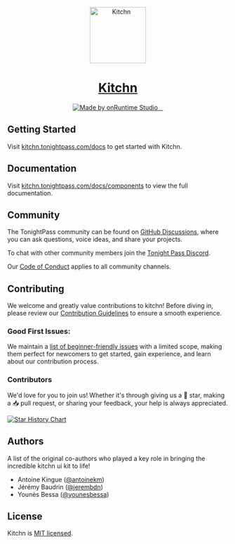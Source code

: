 <p align="center">
  <a href="https://kitchn.tonightpass.com">
    <img src="https://kitchn.tonightpass.com/favicon.svg" alt="Kitchn" height="128" />
    <h1 align="center">Kitchn</h1>
  </a>
</p>

<p align="center">
  <a aria-label="onRuntime Studio" href="https://onruntime.com">
    <img src="https://img.shields.io/badge/MADE%20BY%20ONRUNTIME-000.svg?style=for-the-badge&labelColor=000" alt="Made by onRuntime Studio">
  </a>
  <a aria-label="NPM version" href="https://npmjs.com/package/kitchn">
    <img alt="" src="https://img.shields.io/npm/v/kitchn.svg?style=for-the-badge&labelColor=000000">
  </a>
  <a aria-label="License" href="https://github.com/tonightpass/kitchn/blob/master/LICENSE">
    <img alt="" src="https://img.shields.io/npm/l/next.svg?style=for-the-badge&labelColor=000000">
  </a> 
  <a aria-label="Discord" href="https://discord.gg/VvvAkPqQ98">
    <img alt="" src="https://img.shields.io/discord/829290979092856833?label=Discord&style=for-the-badge&labelColor=000000&logo=discord&logoColor=white&logoWidth=20">
  </a>
</p>

## Getting Started

Visit [kitchn.tonightpass.com/docs](https://kitchn.tonightpass.com/docs) to get started with Kitchn.

## Documentation

Visit [kitchn.tonightpass.com/docs/components](https://kitchn.tonightpass.com/docs/components) to view the full documentation.

## Community

The TonightPass community can be found on [GitHub Discussions](https://github.com/tonightpass/discussions), where you can ask questions, voice ideas, and share your projects.

To chat with other community members join the [Tonight Pass Discord](https://discord.gg/VvvAkPqQ98).

Our [Code of Conduct](https://docs.onruntime.com/contributing/code-of-conduct) applies to all community channels.

## Contributing

We welcome and greatly value contributions to kitchn! Before diving in, please review our [Contribution Guidelines](https://kitchn.tonightpass.com/docs/contributing) to ensure a smooth experience.

### Good First Issues:

We maintain a [list of beginner-friendly issues](https://github.com/tonightpass/kitchn/labels/good%20first%20issue) with a limited scope, making them perfect for newcomers to get started, gain experience, and learn about our contribution process.

### Contributors

We'd love for you to join us! Whether it's through giving us a 🌟 star, making a 📥 pull request, or sharing your feedback, your help is always appreciated.

[![Star History Chart](https://api.star-history.com/svg?repos=tonightpass/kitchn&type=Date)](https://star-history.com/#tonightpass/kitchn&Date)

## Authors

A list of the original co-authors who played a key role in bringing the incredible kitchn ui kit to life!

- Antoine Kingue ([@antoinekm](https://github.com/antoinekm))
- Jérémy Baudrin ([@jerembdn](https://github.com/jerembdn))
- Younès Bessa ([@younesbessa](https://github.com/younesbessa))

## License

Kitchn is [MIT licensed](LICENSE).
